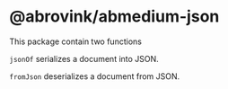 # @abrovink/abmedium-json

This package contain two functions

`jsonOf` serializes a document into JSON.

`fromJson` deserializes a document from JSON.
